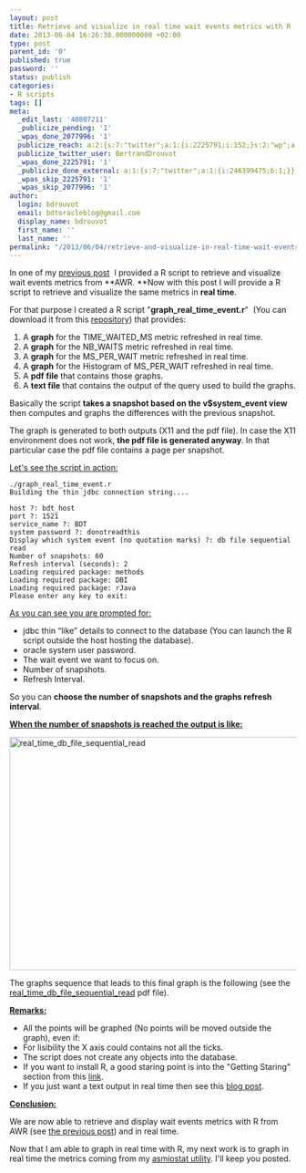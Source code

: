 ```yaml
---
layout: post
title: Retrieve and visualize in real time wait events metrics with R
date: 2013-06-04 16:26:38.000000000 +02:00
type: post
parent_id: '0'
published: true
password: ''
status: publish
categories:
- R scripts
tags: []
meta:
  _edit_last: '40807211'
  _publicize_pending: '1'
  _wpas_done_2077996: '1'
  publicize_reach: a:2:{s:7:"twitter";a:1:{i:2225791;i:152;}s:2:"wp";a:1:{i:0;i:32;}}
  publicize_twitter_user: BertrandDrouvot
  _wpas_done_2225791: '1'
  _publicize_done_external: a:1:{s:7:"twitter";a:1:{i:246399475;b:1;}}
  _wpas_skip_2225791: '1'
  _wpas_skip_2077996: '1'
author:
  login: bdrouvot
  email: bdtoracleblog@gmail.com
  display_name: bdrouvot
  first_name: ''
  last_name: ''
permalink: "/2013/06/04/retrieve-and-visualize-in-real-time-wait-events-metrics-with-r/"
---
```


In one of my [previous post](http://bdrouvot.wordpress.com/2013/03/26/retrieve-and-visualize-wait-events-metrics-from-awr-with-r/ "Retrieve and visualize wait events metrics from AWR with R")  I provided a R script to retrieve and visualize wait events metrics from **AWR. **Now with this post I will provide a R script to retrieve and visualize the same metrics in **real time**.

For that purpose I created a R script "**graph\_real\_time\_event.r**"  (You can download it from this [repository](https://docs.google.com/folder/d/0B7Jf_4JdsptpRHdyOWk1VTdUdEU/edit "Perl Scripts Shared Directory")) that provides:

1.  A **graph** for the TIME\_WAITED\_MS metric refreshed in real time.
2.  A **graph** for the NB\_WAITS metric refreshed in real time.
3.  A **graph** for the MS\_PER\_WAIT metric refreshed in real time.
4.  A **graph** for the Histogram of MS\_PER\_WAIT refreshed in real time.
5.  A **pdf file** that contains those graphs.
6.  A **text file** that contains the output of the query used to build the graphs.

Basically the script **takes a snapshot based on the v$system\_event view** then computes and graphs the differences with the previous snapshot.

The graph is generated to both outputs (X11 and the pdf file). In case the X11 environment does not work, **the pdf file is generated anyway**. In that particular case the pdf file contains a page per snapshot.

<span style="text-decoration:underline;">Let's see the script in action:</span>

    ./graph_real_time_event.r
    Building the thin jdbc connection string....

    host ?: bdt_host
    port ?: 1521
    service_name ?: BDT
    system password ?: donotreadthis
    Display which system event (no quotation marks) ?: db file sequential read
    Number of snapshots: 60
    Refresh interval (seconds): 2
    Loading required package: methods
    Loading required package: DBI
    Loading required package: rJava
    Please enter any key to exit:

<span style="text-decoration:underline;">As you can see you are prompted for:</span>

-   jdbc thin “like” details to connect to the database (You can launch the R script outside the host hosting the database).
-   oracle system user password.
-   The wait event we want to focus on.
-   Number of snapshots.
-   Refresh Interval.

So you can **choose the number of snapshots and the graphs refresh interval**.

<span style="text-decoration:underline;">**When the number of snapshots is reached the output is like:**</span>

[<img src="{{ site.baseurl }}/assets/images/real_time_db_file_sequential_read.png" class="aligncenter size-full wp-image-1043" width="620" height="409" alt="real_time_db_file_sequential_read" />](http://bdrouvot.files.wordpress.com/2013/06/real_time_db_file_sequential_read.png)

The graphs sequence that leads to this final graph is the following (see the [real\_time\_db\_file\_sequential\_read](http://bdrouvot.files.wordpress.com/2013/06/real_time_db_file_sequential_read.pdf) pdf file).

<span style="text-decoration:underline;">**Remarks:**</span>

-   All the points will be graphed (No points will be moved outside the graph), even if:
-   For lisibility the X axis could contains not all the ticks.
-   The script does not create any objects into the database.
-   If you want to install R, a good staring point is into the "Getting Staring" section from this [link](http://www.r-project.org/).
-   If you just want a text output in real time then see this [blog post](http://bdrouvot.wordpress.com/2012/11/20/measure-oracle-real-time-io-performance/).

<span style="text-decoration:underline;">**Conclusion:**</span>

We are now able to retrieve and display wait events metrics with R from AWR (see [the previous post](http://bdrouvot.wordpress.com/2013/03/26/retrieve-and-visualize-wait-events-metrics-from-awr-with-r/ "Retrieve and visualize wait events metrics from AWR with R")) and in real time.

Now that I am able to graph in real time with R, my next work is to graph in real time the metrics coming from my [asmiostat utility](http://bdrouvot.wordpress.com/2013/02/15/asm-io-statistics-utility/ "ASM I/O Statistics Utility"). I'll keep you posted.
